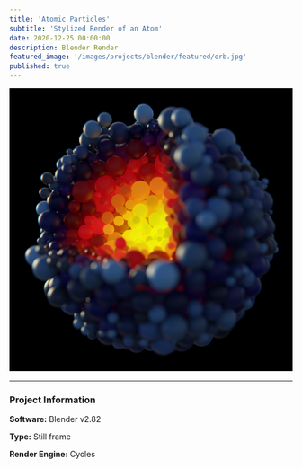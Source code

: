 ```yaml
---
title: 'Atomic Particles'
subtitle: 'Stylized Render of an Atom'
date: 2020-12-25 00:00:00
description: Blender Render
featured_image: '/images/projects/blender/featured/orb.jpg'
published: true
---
```


![](/images/projects/blender/full_size/orb.png)

---

### Project Information

**Software:** Blender v2.82

**Type:** Still frame

**Render Engine:** Cycles
